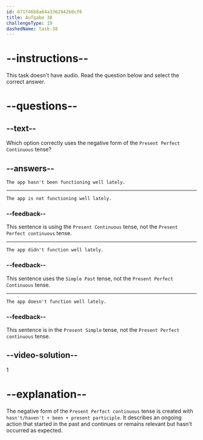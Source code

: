 ```yaml
---
id: 671f46b8a64a336294268cf6
title: Aufgabe 38
challengeType: 19
dashedName: task-38
---
```


# --instructions--

This task doesn't have audio. Read the question below and select the correct answer.

# --questions--

## --text--

Which option correctly uses the negative form of the `Present Perfect Continuous` tense?

## --answers--

`The app hasn't been functioning well lately.`

---

`The app is not functioning well lately.`

### --feedback--

This sentence is using the `Present Continuous` tense, not the `Present Perfect continuous` tense.

---

`The app didn't function well lately.`

### --feedback--

This sentence uses the `Simple Past` tense, not the `Present Perfect Continuous` tense.

---

`The app doesn't function well lately.`

### --feedback--

This sentence is in the `Present Simple` tense, not the `Present Perfect continuous` tense.

## --video-solution--

1

# --explanation--

The negative form of the `Present Perfect continuous` tense is created with `hasn't/haven't + been + present participle`. It describes an ongoing action that started in the past and continues or remains relevant but hasn't occurred as expected. 
